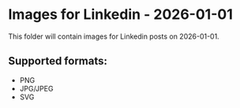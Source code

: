 # Images for Linkedin - 2026-01-01

This folder will contain images for Linkedin posts on 2026-01-01.

## Supported formats:
- PNG
- JPG/JPEG
- SVG
